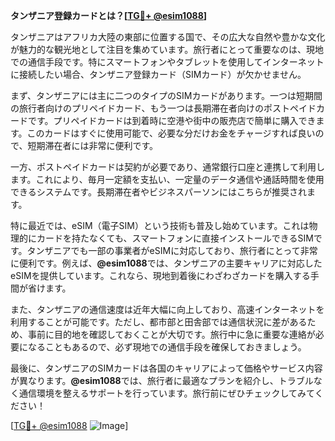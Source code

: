 **タンザニア登録カードとは？[[TG💪+ @esim1088](https://t.me/s/esim1088)]**

タンザニアはアフリカ大陸の東部に位置する国で、その広大な自然や豊かな文化が魅力的な観光地として注目を集めています。旅行者にとって重要なのは、現地での通信手段です。特にスマートフォンやタブレットを使用してインターネットに接続したい場合、タンザニア登録カード（SIMカード）が欠かせません。

まず、タンザニアには主に二つのタイプのSIMカードがあります。一つは短期間の旅行者向けのプリペイドカード、もう一つは長期滞在者向けのポストペイドカードです。プリペイドカードは到着時に空港や街中の販売店で簡単に購入できます。このカードはすぐに使用可能で、必要な分だけお金をチャージすれば良いので、短期滞在者には非常に便利です。

一方、ポストペイドカードは契約が必要であり、通常銀行口座と連携して利用します。これにより、毎月一定額を支払い、一定量のデータ通信や通話時間を使用できるシステムです。長期滞在者やビジネスパーソンにはこちらが推奨されます。

特に最近では、eSIM（電子SIM）という技術も普及し始めています。これは物理的にカードを持たなくても、スマートフォンに直接インストールできるSIMです。タンザニアでも一部の事業者がeSIMに対応しており、旅行者にとって非常に便利です。例えば、**@esim1088**では、タンザニアの主要キャリアに対応したeSIMを提供しています。これなら、現地到着後にわざわざカードを購入する手間が省けます。

また、タンザニアの通信速度は近年大幅に向上しており、高速インターネットを利用することが可能です。ただし、都市部と田舎部では通信状況に差があるため、事前に目的地を確認しておくことが大切です。旅行中に急に重要な連絡が必要になることもあるので、必ず現地での通信手段を確保しておきましょう。

最後に、タンザニアのSIMカードは各国のキャリアによって価格やサービス内容が異なります。**@esim1088**では、旅行者に最適なプランを紹介し、トラブルなく通信環境を整えるサポートを行っています。旅行前にぜひチェックしてみてください！

[[TG💪+ @esim1088](https://t.me/s/esim1088) ![Image](https://i.postimg.cc/Y0z9fWf4/image.png)]